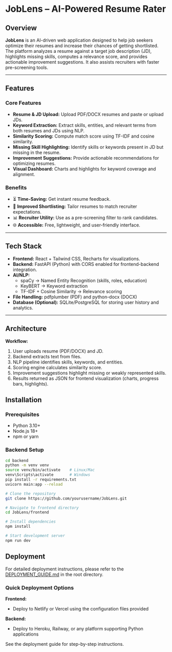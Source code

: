 # JobLens – AI-Powered Resume Rater

## Overview
**JobLens** is an AI-driven web application designed to help job seekers optimize their resumes and increase their chances of getting shortlisted. The platform analyzes a resume against a target job description (JD), highlights missing skills, computes a relevance score, and provides actionable improvement suggestions. It also assists recruiters with faster pre-screening tools.

---

## Features

### Core Features
- **Resume & JD Upload:** Upload PDF/DOCX resumes and paste or upload JDs.
- **Keyword Extraction:** Extract skills, entities, and relevant terms from both resumes and JDs using NLP.
- **Similarity Scoring:** Compute match score using TF-IDF and cosine similarity.
- **Missing Skill Highlighting:** Identify skills or keywords present in JD but missing in the resume.
- **Improvement Suggestions:** Provide actionable recommendations for optimizing resumes.
- **Visual Dashboard:** Charts and highlights for keyword coverage and alignment.

### Benefits
- ⏳ **Time-Saving:** Get instant resume feedback.
- 🎯 **Improved Shortlisting:** Tailor resumes to match recruiter expectations.
- 📊 **Recruiter Utility:** Use as a pre-screening filter to rank candidates.
- 🌐 **Accessible:** Free, lightweight, and user-friendly interface.

---

## Tech Stack

- **Frontend:** React + Tailwind CSS, Recharts for visualizations.
- **Backend:** FastAPI (Python) with CORS enabled for frontend-backend integration.
- **AI/NLP:**
  - spaCy → Named Entity Recognition (skills, roles, education)
  - KeyBERT → Keyword extraction
  - TF-IDF + Cosine Similarity → Relevance scoring
- **File Handling:** pdfplumber (PDF) and python-docx (DOCX)
- **Database (Optional):** SQLite/PostgreSQL for storing user history and analytics.

---

## Architecture

**Workflow:**
1. User uploads resume (PDF/DOCX) and JD.
2. Backend extracts text from files.
3. NLP pipeline identifies skills, keywords, and entities.
4. Scoring engine calculates similarity score.
5. Improvement suggestions highlight missing or weakly represented skills.
6. Results returned as JSON for frontend visualization (charts, progress bars, highlights).


## Installation

### Prerequisites
- Python 3.10+
- Node.js 18+
- npm or yarn

### Backend Setup
```bash
cd backend
python -m venv venv
source venv/bin/activate    # Linux/Mac
venv\Scripts\activate       # Windows
pip install -r requirements.txt
uvicorn main:app --reload
```

```bash
# Clone the repository
git clone https://github.com/yourusername/JobLens.git

# Navigate to frontend directory
cd JobLens/frontend

# Install dependencies
npm install

# Start development server
npm run dev
```

## Deployment

For detailed deployment instructions, please refer to the [DEPLOYMENT_GUIDE.md](../DEPLOYMENT_GUIDE.md) in the root directory.

### Quick Deployment Options

**Frontend:**
- Deploy to Netlify or Vercel using the configuration files provided

**Backend:**
- Deploy to Heroku, Railway, or any platform supporting Python applications

See the deployment guide for step-by-step instructions.
